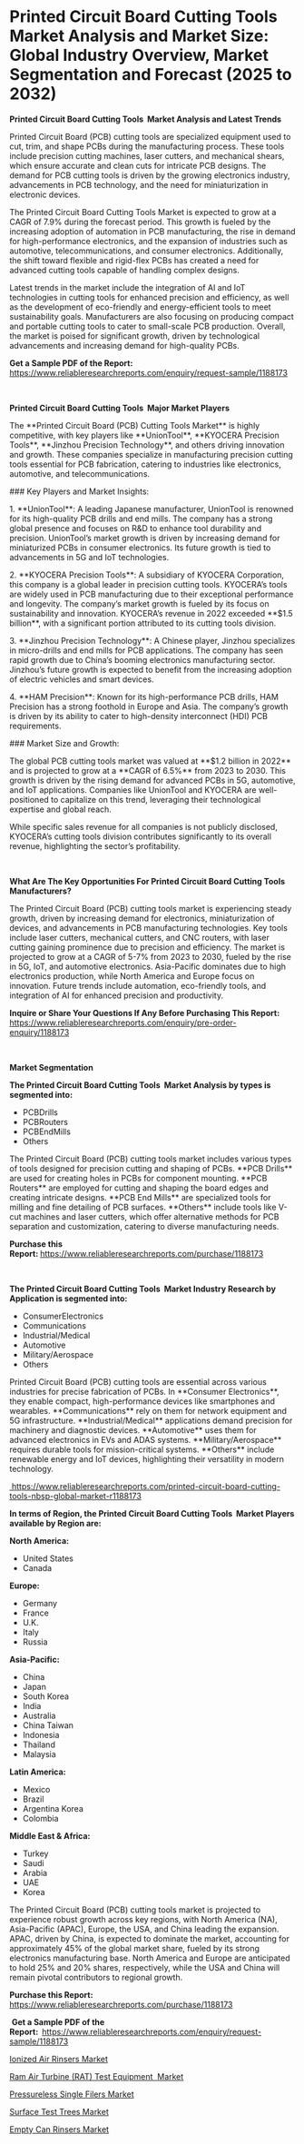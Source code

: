 <p><h1>Printed Circuit Board Cutting Tools  Market Analysis and Market Size: Global Industry Overview, Market Segmentation and Forecast (2025 to 2032)</h1></p><p><strong>Printed Circuit Board Cutting Tools  Market Analysis and Latest Trends</strong></p>
<p><p>Printed Circuit Board (PCB) cutting tools are specialized equipment used to cut, trim, and shape PCBs during the manufacturing process. These tools include precision cutting machines, laser cutters, and mechanical shears, which ensure accurate and clean cuts for intricate PCB designs. The demand for PCB cutting tools is driven by the growing electronics industry, advancements in PCB technology, and the need for miniaturization in electronic devices.</p><p>The Printed Circuit Board Cutting Tools Market is expected to grow at a CAGR of 7.9% during the forecast period. This growth is fueled by the increasing adoption of automation in PCB manufacturing, the rise in demand for high-performance electronics, and the expansion of industries such as automotive, telecommunications, and consumer electronics. Additionally, the shift toward flexible and rigid-flex PCBs has created a need for advanced cutting tools capable of handling complex designs.</p><p>Latest trends in the market include the integration of AI and IoT technologies in cutting tools for enhanced precision and efficiency, as well as the development of eco-friendly and energy-efficient tools to meet sustainability goals. Manufacturers are also focusing on producing compact and portable cutting tools to cater to small-scale PCB production. Overall, the market is poised for significant growth, driven by technological advancements and increasing demand for high-quality PCBs.</p></p>
<p><strong>Get a Sample PDF of the Report:&nbsp;</strong> <a href="https://www.reliableresearchreports.com/enquiry/request-sample/1188173?utm_campaign=36&utm_medium=2&utm_source=Github&utm_content=ia&utm_term=20012025&utm_id=printed-circuit-board-cutting-tools">https://www.reliableresearchreports.com/enquiry/request-sample/1188173</a></p>
<p>&nbsp;</p>
<p><strong>Printed Circuit Board Cutting Tools  Major Market Players</strong></p>
<p><p>The **Printed Circuit Board (PCB) Cutting Tools Market** is highly competitive, with key players like **UnionTool**, **KYOCERA Precision Tools**, **Jinzhou Precision Technology**, and others driving innovation and growth. These companies specialize in manufacturing precision cutting tools essential for PCB fabrication, catering to industries like electronics, automotive, and telecommunications.</p><p>### Key Players and Market Insights:</p><p>1. **UnionTool**: A leading Japanese manufacturer, UnionTool is renowned for its high-quality PCB drills and end mills. The company has a strong global presence and focuses on R&D to enhance tool durability and precision. UnionTool’s market growth is driven by increasing demand for miniaturized PCBs in consumer electronics. Its future growth is tied to advancements in 5G and IoT technologies.</p><p>2. **KYOCERA Precision Tools**: A subsidiary of KYOCERA Corporation, this company is a global leader in precision cutting tools. KYOCERA’s tools are widely used in PCB manufacturing due to their exceptional performance and longevity. The company’s market growth is fueled by its focus on sustainability and innovation. KYOCERA’s revenue in 2022 exceeded **$1.5 billion**, with a significant portion attributed to its cutting tools division.</p><p>3. **Jinzhou Precision Technology**: A Chinese player, Jinzhou specializes in micro-drills and end mills for PCB applications. The company has seen rapid growth due to China’s booming electronics manufacturing sector. Jinzhou’s future growth is expected to benefit from the increasing adoption of electric vehicles and smart devices.</p><p>4. **HAM Precision**: Known for its high-performance PCB drills, HAM Precision has a strong foothold in Europe and Asia. The company’s growth is driven by its ability to cater to high-density interconnect (HDI) PCB requirements.</p><p>### Market Size and Growth:</p><p>The global PCB cutting tools market was valued at **$1.2 billion in 2022** and is projected to grow at a **CAGR of 6.5%** from 2023 to 2030. This growth is driven by the rising demand for advanced PCBs in 5G, automotive, and IoT applications. Companies like UnionTool and KYOCERA are well-positioned to capitalize on this trend, leveraging their technological expertise and global reach.</p><p>While specific sales revenue for all companies is not publicly disclosed, KYOCERA’s cutting tools division contributes significantly to its overall revenue, highlighting the sector’s profitability.</p></p>
<p>&nbsp;</p>
<p><strong>What Are The Key Opportunities For Printed Circuit Board Cutting Tools  Manufacturers?</strong></p>
<p><p>The Printed Circuit Board (PCB) cutting tools market is experiencing steady growth, driven by increasing demand for electronics, miniaturization of devices, and advancements in PCB manufacturing technologies. Key tools include laser cutters, mechanical cutters, and CNC routers, with laser cutting gaining prominence due to precision and efficiency. The market is projected to grow at a CAGR of 5-7% from 2023 to 2030, fueled by the rise in 5G, IoT, and automotive electronics. Asia-Pacific dominates due to high electronics production, while North America and Europe focus on innovation. Future trends include automation, eco-friendly tools, and integration of AI for enhanced precision and productivity.</p></p>
<p><strong>Inquire or Share Your Questions If Any Before Purchasing This Report:</strong> <a href="https://www.reliableresearchreports.com/enquiry/pre-order-enquiry/1188173?utm_campaign=36&utm_medium=2&utm_source=Github&utm_content=ia&utm_term=20012025&utm_id=printed-circuit-board-cutting-tools">https://www.reliableresearchreports.com/enquiry/pre-order-enquiry/1188173</a></p>
<p>&nbsp;</p>
<p><strong>Market Segmentation</strong></p>
<p><strong>The Printed Circuit Board Cutting Tools  Market Analysis by types is segmented into:</strong></p>
<p><ul><li>PCBDrills</li><li>PCBRouters</li><li>PCBEndMills</li><li>Others</li></ul></p>
<p><p>The Printed Circuit Board (PCB) cutting tools market includes various types of tools designed for precision cutting and shaping of PCBs. **PCB Drills** are used for creating holes in PCBs for component mounting. **PCB Routers** are employed for cutting and shaping the board edges and creating intricate designs. **PCB End Mills** are specialized tools for milling and fine detailing of PCB surfaces. **Others** include tools like V-cut machines and laser cutters, which offer alternative methods for PCB separation and customization, catering to diverse manufacturing needs.</p></p>
<p><strong>Purchase this Report:&nbsp;</strong><a href="https://www.reliableresearchreports.com/purchase/1188173?utm_campaign=36&utm_medium=2&utm_source=Github&utm_content=ia&utm_term=20012025&utm_id=printed-circuit-board-cutting-tools">https://www.reliableresearchreports.com/purchase/1188173</a></p>
<p>&nbsp;</p>
<p><strong>The Printed Circuit Board Cutting Tools  Market Industry Research by Application is segmented into:</strong></p>
<p><ul><li>ConsumerElectronics</li><li>Communications</li><li>Industrial/Medical</li><li>Automotive</li><li>Military/Aerospace</li><li>Others</li></ul></p>
<p><p>Printed Circuit Board (PCB) cutting tools are essential across various industries for precise fabrication of PCBs. In **Consumer Electronics**, they enable compact, high-performance devices like smartphones and wearables. **Communications** rely on them for network equipment and 5G infrastructure. **Industrial/Medical** applications demand precision for machinery and diagnostic devices. **Automotive** uses them for advanced electronics in EVs and ADAS systems. **Military/Aerospace** requires durable tools for mission-critical systems. **Others** include renewable energy and IoT devices, highlighting their versatility in modern technology.</p></p>
<p><a href="https://www.reliableresearchreports.com/printed-circuit-board-cutting-tools-nbsp-global-market-r1188173?utm_campaign=36&utm_medium=2&utm_source=Github&utm_content=ia&utm_term=20012025&utm_id=printed-circuit-board-cutting-tools">&nbsp;https://www.reliableresearchreports.com/printed-circuit-board-cutting-tools-nbsp-global-market-r1188173</a></p>
<p><strong>In terms of Region, the Printed Circuit Board Cutting Tools  Market Players available by Region are:</strong></p>
<p>
    <p> <strong> North America: </strong>
        <ul>
            <li>United States</li>
            <li>Canada</li>
        </ul>
        </p> 
    <p> <strong> Europe: </strong>
        <ul>
            <li>Germany</li>
            <li>France</li>
            <li>U.K.</li>
            <li>Italy</li>
            <li>Russia</li>
        </ul>
        </p> 
    <p> <strong> Asia-Pacific: </strong>
        <ul>
            <li>China</li>
            <li>Japan</li>
            <li>South Korea</li>
            <li>India</li>
            <li>Australia</li>
            <li>China Taiwan</li>
            <li>Indonesia</li>
            <li>Thailand</li>
            <li>Malaysia</li>
        </ul>
        </p> 
    <p> <strong> Latin America: </strong>
        <ul>
            <li>Mexico</li>
            <li>Brazil</li>
            <li>Argentina Korea</li>
            <li>Colombia</li>
        </ul>
        </p> 
    <p> <strong> Middle East & Africa: </strong>
        <ul>
            <li>Turkey</li>
            <li>Saudi</li>
            <li>Arabia</li>
            <li>UAE</li>
            <li>Korea</li>
        </ul>
    </p>
    </p>
<p><p>The Printed Circuit Board (PCB) cutting tools market is projected to experience robust growth across key regions, with North America (NA), Asia-Pacific (APAC), Europe, the USA, and China leading the expansion. APAC, driven by China, is expected to dominate the market, accounting for approximately 45% of the global market share, fueled by its strong electronics manufacturing base. North America and Europe are anticipated to hold 25% and 20% shares, respectively, while the USA and China will remain pivotal contributors to regional growth.</p></p>
<p><strong>Purchase this Report: </strong><a href="https://www.reliableresearchreports.com/purchase/1188173?utm_campaign=36&utm_medium=2&utm_source=Github&utm_content=ia&utm_term=20012025&utm_id=printed-circuit-board-cutting-tools">https://www.reliableresearchreports.com/purchase/1188173</a></p>
<p>&nbsp;<strong>Get a Sample PDF of the Report:&nbsp;&nbsp;</strong><a href="https://www.reliableresearchreports.com/enquiry/request-sample/1188173?utm_campaign=36&utm_medium=2&utm_source=Github&utm_content=ia&utm_term=20012025&utm_id=printed-circuit-board-cutting-tools">https://www.reliableresearchreports.com/enquiry/request-sample/1188173</a></p>
<p><strong></strong></p>
<p><p><a href="https://github.com/AngelaWalsh696/Market-Research-Report-List-1/blob/main/ionized-air-rinsers-market.md?utm_campaign=36&utm_medium=2&utm_source=Github&utm_content=ia&utm_term=20012025&utm_id=printed-circuit-board-cutting-tools">Ionized Air Rinsers Market</a></p><p><a href="https://github.com/cheryjhonson/Market-Research-Report-List-1/blob/main/ram-air-turbine-rat-test-equipment-market.md?utm_campaign=36&utm_medium=2&utm_source=Github&utm_content=ia&utm_term=20012025&utm_id=printed-circuit-board-cutting-tools">Ram Air Turbine (RAT) Test Equipment  Market</a></p><p><a href="https://github.com/dierdrecrichton210/Market-Research-Report-List-1/blob/main/pressureless-single-filers-market.md?utm_campaign=36&utm_medium=2&utm_source=Github&utm_content=ia&utm_term=20012025&utm_id=printed-circuit-board-cutting-tools">Pressureless Single Filers Market</a></p><p><a href="https://github.com/tamvrosiya/Market-Research-Report-List-6/blob/main/surface-test-trees-market.md?utm_campaign=36&utm_medium=2&utm_source=Github&utm_content=ia&utm_term=20012025&utm_id=printed-circuit-board-cutting-tools">Surface Test Trees Market</a></p><p><a href="https://github.com/SanjidaKhan901/Market-Research-Report-List-1/blob/main/empty-can-rinsers-market.md?utm_campaign=36&utm_medium=2&utm_source=Github&utm_content=ia&utm_term=20012025&utm_id=printed-circuit-board-cutting-tools">Empty Can Rinsers Market</a></p></p>